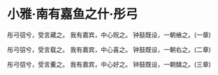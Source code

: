 # 小雅·南有嘉鱼之什·彤弓

彤弓弨兮，受言藏之。
我有嘉宾，中心贶之。
钟鼓既设，一朝飨之。(一章)

彤弓弨兮，受言载之。
我有嘉宾，中心喜之。
钟鼓既设，一朝右之。(二章)

彤弓弨兮，受言櫜之。
我有嘉宾，中心好之。
钟鼓既设，一朝醻之。(三章)

